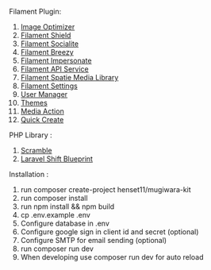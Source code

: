 Filament Plugin:

1. <a href="https://filamentphp.com/plugins/joshembling-image-optimizer">Image Optimizer</a>
2. <a href="https://filamentphp.com/plugins/bezhansalleh-shield">Filament Shield</a>
3. <a href="https://filamentphp.com/plugins/dododedodonl-socialite">Filament Socialite</a>
4. <a href="https://filamentphp.com/plugins/jeffgreco-breezy">Filament Breezy</a>
5. <a href="https://filamentphp.com/plugins/joseph-szobody-impersonate">Filament Impersonate</a>
6. <a href="https://filamentphp.com/plugins/rupadana-api-service">Filament API Service</a>
7. <a href="https://filamentphp.com/plugins/filament-spatie-media-library">Filament Spatie Media Library</a>
8. <a href="https://filamentphp.com/plugins/filament-spatie-settings">Filament Settings</a>
9. <a href="https://filamentphp.com/plugins/3x1io-tomato-users">User Manager</a>
10. <a href="https://filamentphp.com/plugins/hasnayeen-themes">Themes</a>
11. <a href="https://filamentphp.com/plugins/hugomyb-media-action">Media Action</a>
12. <a href="https://filamentphp.com/plugins/awcodes-quick-create">Quick Create</a>

PHP Library :

1. <a href="https://scramble.dedoc.co/">Scramble</a>
2. <a href="https://blueprint.laravelshift.com/">Laravel Shift Blueprint</a>

Installation :

1. run composer create-project henset11/mugiwara-kit
2. run composer install
3. run npm install && npm build
4. cp .env.example .env
5. Configure database in .env
6. Configure google sign in client id and secret (optional)
7. Configure SMTP for email sending (optional)
8. run composer run dev
9. When developing use composer run dev for auto reload

